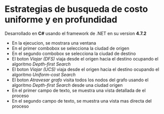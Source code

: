 # Estrategias de busqueda de costo uniforme y en profundidad
Desarrollado en **C#** usando el framework de .NET en su version **4.7.2**
- En la ejecucion, se mostrara una ventana
- En el primer combobox se selecciona la ciudad de origen
- En el segundo combobox se selecciona la ciudad de destino
- El boton *Viajar (DFS)* viaja desde el origen hacia el destino ocupando el algoritmo _Depth-first Search_
- El boton *Viajar (UCS)* viaja desde el origen hacia el destino ocupando el algoritmo _Uniform-cost Search_
- El boton *Atravesar grafo* visita todos los nodos del grafo usando el algoritmo _Depth-first Search_ desde una ciudad origen
- En el primer campo de texto, se muestra una vista detallada de el proceso
- En el segundo campo de texto, se muestra una vista mas directa del proceso
